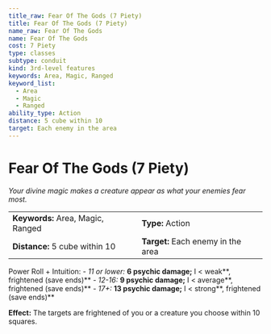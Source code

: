 ```yaml
---
title_raw: Fear Of The Gods (7 Piety)
title: Fear Of The Gods (7 Piety)
name_raw: Fear Of The Gods
name: Fear Of The Gods
cost: 7 Piety
type: classes
subtype: conduit
kind: 3rd-level features
keywords: Area, Magic, Ranged
keyword_list:
  - Area
  - Magic
  - Ranged
ability_type: Action
distance: 5 cube within 10
target: Each enemy in the area
---
```


# Fear Of The Gods (7 Piety)

*Your divine magic makes a creature appear as what your enemies fear most.*

|                                   |                                    |
| :-------------------------------- | :--------------------------------- |
| **Keywords:** Area, Magic, Ranged | **Type:** Action                   |
| **Distance:** 5 cube within 10    | **Target:** Each enemy in the area |

Power Roll + Intuition: - *11 or lower:* **6 psychic damage;** I \< weak\*\*, frightened (save ends)\*\* - *12-16:* **9 psychic damage;** I \< average\*\*, frightened (save ends)\*\* - *17+:* **13 psychic damage;** I \< strong\*\*, frightened (save ends)\*\*

**Effect:** The targets are frightened of you or a creature you choose within 10 squares.
